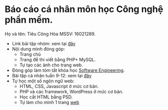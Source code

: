 # Báo cáo cá nhân môn học Công nghệ phần mềm.
Họ và tên: Tiêu Công Hòa
MSSV: 16021289.
* Link bài tập nhóm: xem tại [đây](http://applicasoft.byethost24.com/)
 * Nội dung mình đóng góp:
   * Trang chủ
   * Trang đề thi viết bằng PHP+ MySQL.
   * Tự tạo các ảnh cho trang web.
* Đóng góp làm tóm tắt khóa học [Software Engineering](https://www.edx.org/course/software-engineering-introduction-ubcx-softeng1x).
* Bài tập cá nhân tuần 9-12: xem tại [đây](https://github.com/tieuconghoa/INT2208-2-2018/tree/master/TieuCongHoa/bai%20tap%20tuan%209-12)
* Tự học một số ngôn ngữ web: 
  * HTML, CSS, Javascript ở mức cơ bản.
  * PHP và các framework, WordPress ở mức cơ bản.
  * Học cắt HTML bằng PSD.
  * Tự làm cho mình 1 trang [web](http://www.tieuconghoa.tk/)